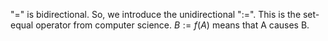 "=" is bidirectional. So, we introduce the unidirectional ":=". This is the set-equal operator from computer science. $B := f(A)$ means that A causes B.